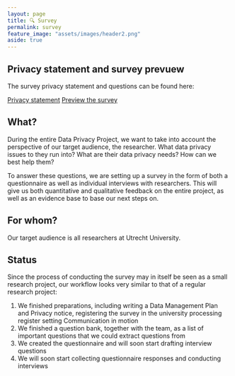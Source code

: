 ```yaml
---
layout: page
title: 🔍 Survey
permalink: survey
feature_image: "assets/images/header2.png"
aside: true
---
```


## Privacy statement and survey prevuew
The survey privacy statement and questions can be found here:

<a href="https://utrechtuniversity.github.io/dataprivacyproject/assets/docs/survey-privacy-statement.pdf" target="_blank" class = "button">Privacy statement</a>
<a href="https://utrechtuniversity.github.io/dataprivacyproject/assets/docs/survey-questions-qualtrics.pdf" target="_blank" class = "button">Preview the survey</a>

## What?
During the entire Data Privacy Project, we want to take into account the perspective of our target audience, the researcher. What data privacy issues to they run into? What are their data privacy needs? How can we best help them? 

To answer these questions, we are setting up a survey in the form of both a questionnaire as well as individual interviews with researchers. This will give us both quantitative and qualitative feedback on the entire project, as well as an evidence base to base our next steps on.

## For whom?
Our target audience is all researchers at Utrecht University.

## Status
Since the process of conducting the survey may in itself be seen as a small research project, our workflow looks very similar to that of a regular research project:
1. We finished preparations, including writing a Data Management Plan and Privacy notice, registering the survey in the university processing register setting Communication in motion
2. We finished a question bank, together with the team, as a list of important questions that we could extract questions from
3. We created the questionnaire and will soon start drafting interview questions
4. We will soon start collecting questionnaire responses and conducting interviews